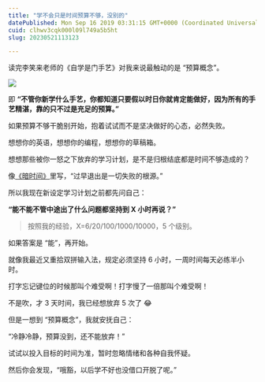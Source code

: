 ```yaml
---
title: "学不会只是时间预算不够，没别的"
datePublished: Mon Sep 16 2019 03:31:15 GMT+0000 (Coordinated Universal Time)
cuid: clhwv3cqk000l09l749a5b5ht
slug: 20230521113123

---
```


读完李笑来老师的《自学是门手艺》对我来说最触动的是 “预算概念”。

![](url)

即 **“不管你新学什么手艺，你都知道只要假以时日你就肯定能做好，因为所有的手艺精湛，靠的只不过是充足的预算。”**

如果预算不够干脆别开始，抱着试试而不是坚决做好的心态，必然失败。

想想你的英语，想想你的编程，想想你的草稿箱。

想想那些被你一怒之下放弃的学习计划，是不是归根结底都是时间不够造成的？

像[《暗时间》](http://mp.weixin.qq.com/s?__biz=MzI3MzU5MDA1OQ==&mid=2247485766&idx=1&sn=b1661a76652200987008a90f3e197d92&chksm=eb21bb02dc5632143bb1dcc22b6d4b2ea4794144ffdc9277e33820e651c0acd1fc72abd29a88&scene=21#wechat_redirect)里写，“过早退出是一切失败的根源。”

所以我现在新设定学习计划之前都先问自己：

**“能不能不管中途出了什么问题都坚持到 X 小时再说？”**

> 按照我的经验，X=6/20/100/1000/10000，5 个级别。

如果答案是 “能”，再开始。

就像我最近又重拾双拼输入法，规定必须坚持 6 小时，一周时间每天必练半小时。

打字忘记键位的时候那叫个难受啊！打字慢了一倍那叫个难受啊！

不是吹，才 3 天时间，我已经想放弃 5 次了 😂

但是一想到 “预算概念”，我就安抚自己：

“冷静冷静，预算没到，还不能放弃！”

试试以投入目标的时间为准，暂时忽略情绪和各种自我怀疑。

然后你会发现，“哦豁，以后学不好也没借口开脱了呢。”
